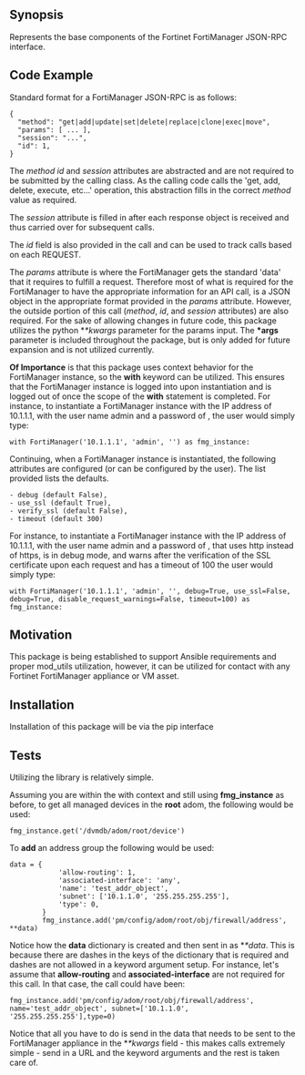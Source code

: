 ## Synopsis

Represents the base components of the Fortinet FortiManager JSON-RPC interface.

## Code Example

Standard format for a FortiManager JSON-RPC is as follows:
```
{
  "method": "get|add|update|set|delete|replace|clone|exec|move",
  "params": [ ... ],
  "session": "...",
  "id": 1,
}
```        
The *method* *id* and *session* attributes are abstracted and are not required to be submitted by the calling class. As the calling code calls the 'get, add, delete, execute, etc...' operation, this abstraction fills in the correct *method* value as required.

The *session* attribute is filled in after each response object is received and thus carried over for subsequent calls.

The *id* field is also provided in the call and can be used to track calls based on each REQUEST.

The *params* attribute is where the FortiManager gets the standard 'data' that it requires to fulfill a request.
Therefore most of what is required for the FortiManager to have the appropriate information for an API call, is
a JSON object in the appropriate format provided in the *params* attribute. However, the outside portion of
this call (*method*, *id*, and *session* attributes) are also required. For the sake of allowing changes in future
code, this package utilizes the python **\**kwargs** parameter for the params input. The **\*args** parameter is included throughout the package, but is only added for future expansion and is not utilized currently.

**Of Importance** is that this package uses context behavior for the FortiManager instance, so the **with** keyword can be utilized. This ensures that the FortiManager instance is logged into upon instantiation and is logged out of once the scope of the **with** statement is completed. For instance, to instantiate a FortiManager instance with the IP address of 10.1.1.1, with the user name admin and a password of <blank>, the user would simply type:

```
with FortiManager('10.1.1.1', 'admin', '') as fmg_instance:
```
Continuing, when a FortiManager instance is instantiated, the following attributes are configured (or can be configured by the user). The list provided lists the defaults.

```
- debug (default False),
- use_ssl (default True),
- verify_ssl (default False),
- timeout (default 300)
```
For instance, to instantiate a FortiManager instance with the IP address of 10.1.1.1, with the user name admin and a password of <blank>, that uses http instead of https, is in debug mode, and warns after the verification of the SSL certificate upon each request and has a timeout of 100 the user would simply type:

```
with FortiManager('10.1.1.1', 'admin', '', debug=True, use_ssl=False, debug=True, disable_request_warnings=False, timeout=100) as fmg_instance:
```

## Motivation

This package is being established to support Ansible requirements and proper mod_utils utilization, however, it can be utilized for contact with any Fortinet FortiManager appliance or VM asset. 

## Installation

Installation of this package will be via the pip interface

## Tests

Utilizing the library is relatively simple.

Assuming you are within the with context and still using **fmg_instance** as before, to get all managed devices in the **root** adom, the following would be used:

```
fmg_instance.get('/dvmdb/adom/root/device')
```

To **add** an address group the following would be used:

```
data = {
            'allow-routing': 1,
            'associated-interface': 'any',
            'name': 'test_addr_object',
            'subnet': ['10.1.1.0', '255.255.255.255'],
            'type': 0,
        }
        fmg_instance.add('pm/config/adom/root/obj/firewall/address', **data)
```

Notice how the **data** dictionary is created and then sent in as **\**data**. This is because there are dashes in the keys of the dictionary that is required and dashes are not allowed in a keyword argument setup. For instance, let's assume that **allow-routing** and **associated-interface** are not required for this call. In that case, the call could have been:

```
fmg_instance.add('pm/config/adom/root/obj/firewall/address', name='test_addr_object', subnet=['10.1.1.0', '255.255.255.255'],type=0)
```

Notice that all you have to do is send in the data that needs to be sent to the FortiManager appliance in the **\**kwargs** field - this makes calls extremely simple - send in a URL and the keyword arguments and the rest is taken care of.
